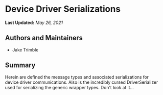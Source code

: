 # Device Driver Serializations
**Last Updated:** *May 26, 2021*

## Authors and Maintainers
- Jake Trimble

## Summary
Herein are defined the message types and associated serializations for device driver communications.
Also is the incredibly cursed DriverSerializer used for serializing the generic wrapper types. Don't
look at it...
